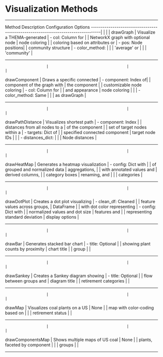 # Visualization Methods

---

Method Description Configuration Options
-----------------------------------------------------------------------------------|
| | |
drawGraph | Visualize a THEMA-generated | - col: Column for |
| NetworkX graph with optional node | node coloring |
| coloring based on attributes or | - pos: Node positions|
| community structure | - color_method: |
| | 'average' or |
| | 'community' |

---

                       |                                    |                      |

drawComponent | Draws a specific connected | - component: Index of|
| component of the graph with | the component |
| customizable node coloring | - col: Column for |
| and appearance | node coloring |
| | - color_method: Same |
| | as drawGraph |

---

                       |                                    |                      |

drawPathDistance | Visualizes shortest path | - component: Index |
| distances from all nodes to a | of the component |
| set of target nodes within a | - targets: Dict of |
| specified connected component | target node IDs |
| | - distances_dict: |
| | Node distances |

---

                       |                                    |                      |

drawHeatMap | Generates a heatmap visualization | - config: Dict with |
| of grouped and normalized data | aggregations, |
| with annotated values and | derived columns, |
| category boxes | renaming, and |
| | categories |

---

                       |                                    |                      |

drawDotPlot | Creates a dot plot visualizing | - clean_df: Cleaned |
| feature values across groups, | DataFrame |
| with dot color representing | - config: Dict with |
| normalized values and dot size | features and |
| representing standard deviation | display options |

---

                       |                                    |                      |

drawBar | Generates stacked bar chart | - title: Optional |
| showing plant counts by proximity | chart title |
| group | |

---

                       |                                    |                      |

drawSankey | Creates a Sankey diagram showing | - title: Optional |
| flow between groups and | diagram title |
| retirement categories | |

---

                       |                                    |                      |

drawMap | Visualizes coal plants on a US | None |
| map with color-coding based on | |
| retirement status | |

---

                       |                                    |                      |

drawComponentsMap | Shows multiple maps of US coal | None |
| plants, faceted by component | |
| groups | |

---

```

```
